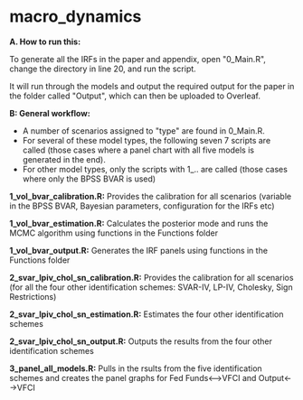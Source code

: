 # macro_dynamics

**A. How to run this:**

To generate all the IRFs in the paper and appendix, open "0_Main.R", change the directory in line 20, and run the script.

It will run through the models and output the required output for the paper in the folder called "Output", which can then be uploaded to Overleaf.



**B: General workflow:**

* A number of scenarios assigned to "type" are found in 0_Main.R. 
* For several of these model types, the following seven 7 scripts are called (those cases where a panel chart with all five models is generated in the end). 
* For other model types, only the scripts with 1_.. are called (those cases where only the BPSS BVAR is used)


**1_vol_bvar_calibration.R:** Provides the calibration for all scenarios (variable in the BPSS BVAR, Bayesian parameters, configuration for the IRFs etc)

**1_vol_bvar_estimation.R:** Calculates the posterior mode and runs the MCMC algorithm using functions in the Functions folder

**1_vol_bvar_output.R:** Generates the IRF panels using functions in the Functions folder


**2_svar_lpiv_chol_sn_calibration.R:** Provides the calibration for all scenarios (for all the four other identification schemes: SVAR-IV, LP-IV, Cholesky, Sign Restrictions)

**2_svar_lpiv_chol_sn_estimation.R:** Estimates the four other identification schemes

**2_svar_lpiv_chol_sn_output.R:** Outputs the results from the four other identification schemes


**3_panel_all_models.R:** Pulls in the rsults from the five identification schemes and creates the panel graphs for Fed Funds<-->VFCI and Output<-->VFCI
